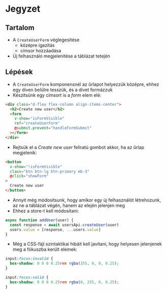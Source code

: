 # Jegyzet

## Tartalom

- A `CreateUserForm` véglegesítése
  - középre igazítás
  - címsor hozzáadása
- Új felhasználó megjelenítése a táblázat tetején

## Lépések

- A `CreateUserForm` komponensnél az űrlapot helyezzük középre, ehhez egy diven belülre tesszük, és a divet formázzuk
- Készítsünk egy címsort is a _form_ elem elé:

```html
<div class="d-flex flex-column align-items-center">
  <h2>Create new user</h2>
  <form
    v-show="isFormVisible"
    ref="createUserForm"
    @submit.prevent="handleFormSubmit"
  ></form>
</div>
```

- Rejtsük el a _Create new user_ feliratú gombot akkor, ha az űrlap megjelenik:

```html
<button
  v-show="!isFormVisible"
  class="btn btn-lg btn-primary mb-3"
  @click="showForm"
>
  Create new user
</button>
```

- Annyit még módosítsunk, hogy amikor egy új felhasználót létrehozunk, az ne a táblázat végén, hanem az elején jelenjen meg
- Ehhez a store-t kell módosítani:

```js
async function addUser(user) {
  const response = await usersApi.createUser(user)
  users.value = [response, ...users.value]
}
```

- Még a CSS-fájl szintaktikai hibáit kell javítani, hogy helyesen jelenjenek meg a fókuszba került elemek:

```css
input:focus:invalid {
  box-shadow: 0 0 0 0.25rem rgba(255, 0, 0, 0.25);
}

input:focus:valid {
  box-shadow: 0 0 0 0.25rem rgba(0, 255, 0, 0.25);
}
```
